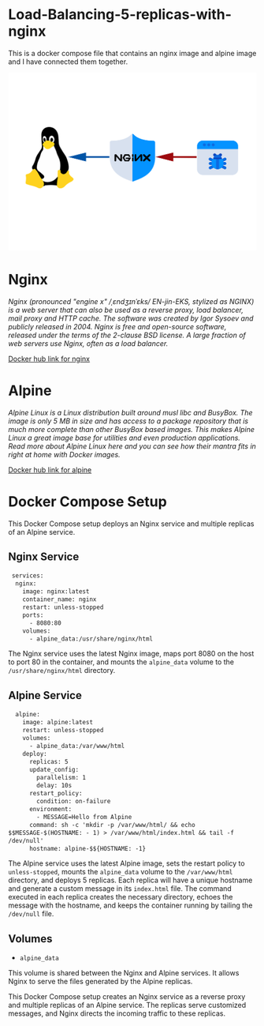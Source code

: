 # Load-Balancing-5-replicas-with-nginx
This is a docker compose file that contains an nginx image and alpine image and I have connected them together.

![alpine](https://github.com/JohnTa15/Load-Balancing-5-replicas-with-nginx/blob/main/nginxshieldsalpine.png)

# Nginx
*Nginx (pronounced "engine x" /ˌɛndʒɪnˈɛks/ EN-jin-EKS, stylized as NGINX) is a web server that can also be used as a reverse proxy, load balancer, mail proxy and HTTP cache. The software was created by Igor Sysoev and publicly released in 2004. Nginx is free and open-source software, released under the terms of the 2-clause BSD license. A large fraction of web servers use Nginx, often as a load balancer.*

[Docker hub link for nginx](https://hub.docker.com/_/nginx)

# Alpine
*Alpine Linux is a Linux distribution built around musl libc and BusyBox. The image is only 5 MB in size and has access to a package repository that is much more complete than other BusyBox based images. This makes Alpine Linux a great image base for utilities and even production applications. Read more about Alpine Linux here and you can see how their mantra fits in right at home with Docker images.*

[Docker hub link for alpine](https://hub.docker.com/_/alpine)

# Docker Compose Setup

This Docker Compose setup deploys an Nginx service and multiple replicas of an Alpine service.

## Nginx Service
```
 services:
  nginx:
    image: nginx:latest
    container_name: nginx
    restart: unless-stopped
    ports:
      - 8080:80
    volumes:
      - alpine_data:/usr/share/nginx/html
```
The Nginx service uses the latest Nginx image, maps port 8080 on the host to port 80 in the container, and mounts the `alpine_data` volume to the `/usr/share/nginx/html` directory.

## Alpine Service

```
  alpine:
    image: alpine:latest
    restart: unless-stopped
    volumes:
      - alpine_data:/var/www/html
    deploy:
      replicas: 5
      update_config:
        parallelism: 1
        delay: 10s
      restart_policy:
        condition: on-failure 
      environment:
        - MESSAGE=Hello from Alpine
      command: sh -c 'mkdir -p /var/www/html/ && echo $$MESSAGE-$(HOSTNAME: - 1) > /var/www/html/index.html && tail -f /dev/null'
      hostname: alpine-$${HOSTNAME: -1} 
 ```

The Alpine service uses the latest Alpine image, sets the restart policy to `unless-stopped`, mounts the `alpine_data` volume to the `/var/www/html` directory, and deploys 5 replicas. Each replica will have a unique hostname and generate a custom message in its `index.html` file. The command executed in each replica creates the necessary directory, echoes the message with the hostname, and keeps the container running by tailing the `/dev/null` file.

## Volumes

- `alpine_data`

This volume is shared between the Nginx and Alpine services. It allows Nginx to serve the files generated by the Alpine replicas.

This Docker Compose setup creates an Nginx service as a reverse proxy and multiple replicas of an Alpine service. The replicas serve customized messages, and Nginx directs the incoming traffic to these replicas.


